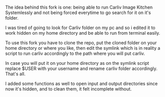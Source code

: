 The idea behind this fork is one: being able to run Carliv Image Kitchen Systemlessly and not being forced everytime to go search for it on it's folder.

I was tired of going to look for Carliv folder on my pc and so i edited it to work hidden on my home directory and be able to run from terminal easily. 

To use this fork you have to clone the repo, put the cloned folder on your home directory or where you like, then edit the symlink which is in reality a script to run carliv accordingly to the path where you will put carliv.

In case you will put it on your home directory as on the symlink script replace $USER with your username and rename carliv folder accordingly. That's all.

I added some functions as well to open input and output directories since now it's hidden, and to clean them, it felt incomplete without.
